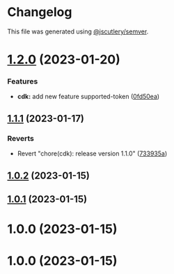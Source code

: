 # Changelog

This file was generated using [@jscutlery/semver](https://github.com/jscutlery/semver).

# [1.2.0](https://github.com/code-workers-io/angular-kit/compare/cdk-1.1.1...cdk-1.2.0) (2023-01-20)


### Features

* **cdk:** add new feature supported-token ([0fd50ea](https://github.com/code-workers-io/angular-kit/commit/0fd50eac6596727a223d14e998372c5202b0e962))



## [1.1.1](https://github.com/code-workers-io/angular-kit/compare/cdk-1.1.0...cdk-1.1.1) (2023-01-17)


### Reverts

* Revert "chore(cdk): release version 1.1.0" ([733935a](https://github.com/code-workers-io/angular-kit/commit/733935a17699c84d5d2389adf5cf54a01716c122))



## [1.0.2](https://github.com/code-workers-io/angular-kit/compare/cdk-1.0.1...cdk-1.0.2) (2023-01-15)



## [1.0.1](https://github.com/code-workers-io/angular-kit/compare/cdk-1.0.0...cdk-1.0.1) (2023-01-15)



# 1.0.0 (2023-01-15)



# 1.0.0 (2023-01-15)
